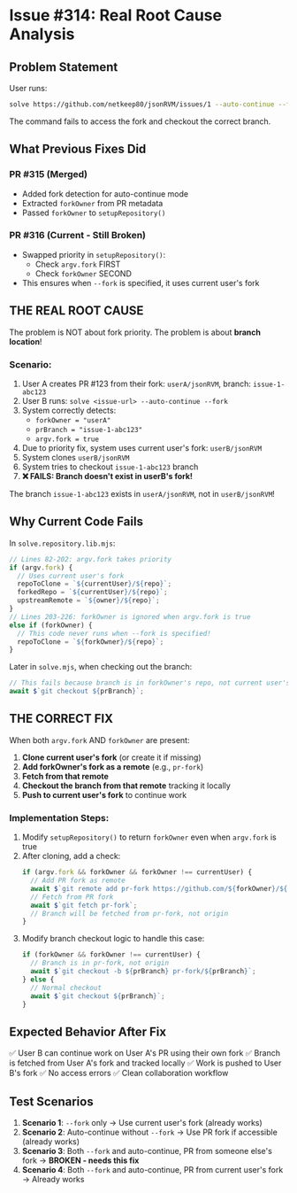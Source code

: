 # Issue #314: Real Root Cause Analysis

## Problem Statement

User runs:
```bash
solve https://github.com/netkeep80/jsonRVM/issues/1 --auto-continue --fork --verbose --model opus --think-ultra-hard
```

The command fails to access the fork and checkout the correct branch.

## What Previous Fixes Did

### PR #315 (Merged)
- Added fork detection for auto-continue mode
- Extracted `forkOwner` from PR metadata
- Passed `forkOwner` to `setupRepository()`

### PR #316 (Current - Still Broken)
- Swapped priority in `setupRepository()`:
  - Check `argv.fork` FIRST
  - Check `forkOwner` SECOND
- This ensures when `--fork` is specified, it uses current user's fork

## THE REAL ROOT CAUSE

The problem is NOT about fork priority. The problem is about **branch location**!

### Scenario:
1. User A creates PR #123 from their fork: `userA/jsonRVM`, branch: `issue-1-abc123`
2. User B runs: `solve <issue-url> --auto-continue --fork`
3. System correctly detects:
   - `forkOwner = "userA"`
   - `prBranch = "issue-1-abc123"`
   - `argv.fork = true`
4. Due to priority fix, system uses current user's fork: `userB/jsonRVM`
5. System clones `userB/jsonRVM`
6. System tries to checkout `issue-1-abc123` branch
7. **❌ FAILS: Branch doesn't exist in userB's fork!**

The branch `issue-1-abc123` exists in `userA/jsonRVM`, not in `userB/jsonRVM`!

## Why Current Code Fails

In `solve.repository.lib.mjs`:

```javascript
// Lines 82-202: argv.fork takes priority
if (argv.fork) {
  // Uses current user's fork
  repoToClone = `${currentUser}/${repo}`;
  forkedRepo = `${currentUser}/${repo}`;
  upstreamRemote = `${owner}/${repo}`;
}
// Lines 203-226: forkOwner is ignored when argv.fork is true
else if (forkOwner) {
  // This code never runs when --fork is specified!
  repoToClone = `${forkOwner}/${repo}`;
}
```

Later in `solve.mjs`, when checking out the branch:
```javascript
// This fails because branch is in forkOwner's repo, not current user's!
await $`git checkout ${prBranch}`;
```

## THE CORRECT FIX

When both `argv.fork` AND `forkOwner` are present:

1. **Clone current user's fork** (or create it if missing)
2. **Add forkOwner's fork as a remote** (e.g., `pr-fork`)
3. **Fetch from that remote**
4. **Checkout the branch from that remote** tracking it locally
5. **Push to current user's fork** to continue work

### Implementation Steps:

1. Modify `setupRepository()` to return `forkOwner` even when `argv.fork` is true
2. After cloning, add a check:
   ```javascript
   if (argv.fork && forkOwner && forkOwner !== currentUser) {
     // Add PR fork as remote
     await $`git remote add pr-fork https://github.com/${forkOwner}/${repo}.git`;
     // Fetch from PR fork
     await $`git fetch pr-fork`;
     // Branch will be fetched from pr-fork, not origin
   }
   ```
3. Modify branch checkout logic to handle this case:
   ```javascript
   if (forkOwner && forkOwner !== currentUser) {
     // Branch is in pr-fork, not origin
     await $`git checkout -b ${prBranch} pr-fork/${prBranch}`;
   } else {
     // Normal checkout
     await $`git checkout ${prBranch}`;
   }
   ```

## Expected Behavior After Fix

✅ User B can continue work on User A's PR using their own fork
✅ Branch is fetched from User A's fork and tracked locally
✅ Work is pushed to User B's fork
✅ No access errors
✅ Clean collaboration workflow

## Test Scenarios

1. **Scenario 1**: `--fork` only → Use current user's fork (already works)
2. **Scenario 2**: Auto-continue without `--fork` → Use PR fork if accessible (already works)
3. **Scenario 3**: Both `--fork` and auto-continue, PR from someone else's fork → **BROKEN - needs this fix**
4. **Scenario 4**: Both `--fork` and auto-continue, PR from current user's fork → Already works